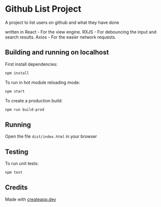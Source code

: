 # Github List Project

A project to list users on github and what they have done 

written in 
React - For the view engine.
RXJS - For debouncing the input and search results.
Axios - For the easier network requests.

## Building and running on localhost

First install dependencies:

```sh
npm install
```

To run in hot module reloading mode:

```sh
npm start
```

To create a production build:

```sh
npm run build-prod
```

## Running

Open the file `dist/index.html` in your browser

## Testing

To run unit tests:

```sh
npm test
```

## Credits

Made with [createapp.dev](https://createapp.dev/)

